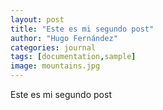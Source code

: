 ```yaml
---
layout: post
title: "Este es mi segundo post"
author: "Hugo Fernández"
categories: journal
tags: [documentation,sample]
image: mountains.jpg
---
```


Este es mi segundo post